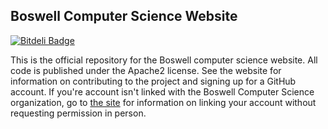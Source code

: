 Boswell Computer Science Website
-----
[![Bitdeli Badge](https://d2weczhvl823v0.cloudfront.net/BoswellComputerScience/site/trend.png)](https://bitdeli.com/free "Bitdeli Badge")

This is the official repository for the Boswell computer science website. All code is published under the Apache2 license.
See the website for information on contributing to the project and signing up for a GitHub account. If you're account isn't
linked with the Boswell Computer Science organization, go to [the site](http://boswellcomputerscience.siliconincorporated.us)
for information on linking your account without requesting permission in person.
